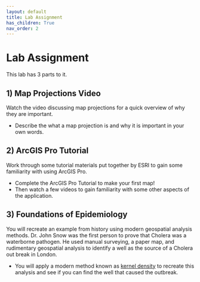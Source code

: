 ```yaml
---
layout: default
title: Lab Assignment
has_children: True
nav_order: 2
---
```


# Lab Assignment

This lab has 3 parts to it.

## 1) Map Projections Video

Watch the video discussing map projections for a quick overview of why they are important.

* Describe the what a map projection is and why it is important in your own words.

## 2) ArcGIS Pro Tutorial

Work through some tutorial materials put together by ESRI to gain some familiarity with using ArcGIS Pro.  

* Complete the ArcGIS Pro Tutorial to make your first map!
* Then watch a few videos to gain familiarity with some other aspects of the application.


## 3) Foundations of Epidemiology

You will recreate an example from history using modern geospatial analysis methods.  Dr. John Snow was the first person to prove that Cholera was a waterborne pathogen.  He used manual surveying, a paper map, and rudimentary geospatial analysis to identify a well as the source of a Cholera out break in London.

* You will apply a modern method known as [kernel density](https://pro.arcgis.com/en/pro-app/2.8/tool-reference/spatial-analyst/kernel-density.htm) to recreate this analysis and see if you can find the well that caused the outbreak.

